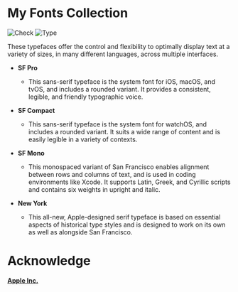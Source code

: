 # My Fonts Collection

![Check](https://img.shields.io/badge/Status-Pass-brightgreen)
![Type](https://img.shields.io/badge/Type-Fonts-yellow)

These typefaces offer the control and flexibility to optimally display text at a variety of sizes, in many different languages, across multiple interfaces.
 
* **SF Pro**
  * This sans-serif typeface is the system font for iOS, macOS, and tvOS, and includes a rounded variant. It provides a consistent, legible, and friendly typographic voice.
 
* **SF Compact**
  * This sans-serif typeface is the system font for watchOS, and includes a rounded variant. It suits a wide range of content and is easily legible in a variety of contexts.
 
* **SF Mono**
  * This monospaced variant of San Francisco enables alignment between rows and columns of text, and is used in coding environments like Xcode. It supports Latin, Greek, and Cyrillic scripts and contains six weights in upright and italic.
 
* **New York**
  * This all-new, Apple-designed serif typeface is based on essential aspects of historical type styles and is designed to work on its own as well as alongside San Francisco.
  
# Acknowledge

[**Apple Inc.**](https://www.apple.com/)
